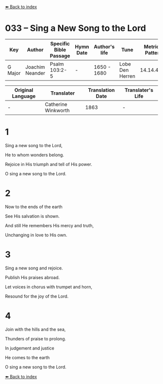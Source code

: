 [⬅️ Back to index](../README.md)

# 033 – Sing a New Song to the Lord

Key | Author   | Specific Bible Passage     |Hymn Date |Author's life |Tune |Metrical Pattern   |Composer/Source                                                                                        
-- | --------- | ---------------------------|----------|--------------|-----|-------------------|-------------   
G Major  | Joachim Neander      | Psalm 103:2-5 | -  | 1650 - 1680 | Lobe Den Herren | 14.14.4.7.8 | Chorale Book for England, 1863 

Original Language | Translater | Translation Date   | Translater's Life     
----------------- | --------- | --------------------|-------------   
\-  | Catherine Winkworth      | 1863 | -  | 1827 - 1878 



# 1

Sing a new song to the Lord,

He to whom wonders belong.

Rejoice in His triumph and tell of His power.

O sing a new song to the Lord.



# 2

Now to the ends of the earth

See His salvation is shown.

And still He remembers His mercy and truth,

Unchanging in love to His own.



# 3

Sing a new song and rejoice.

Publish His praises abroad.

Let voices in chorus with trumpet and horn,

Resound for the joy of the Lord.



# 4

Join with the hills and the sea,

Thunders of praise to prolong.

In judgement and justice

He comes to the earth

O sing a new song to the Lord.

[⬅️ Back to index](../README.md)
